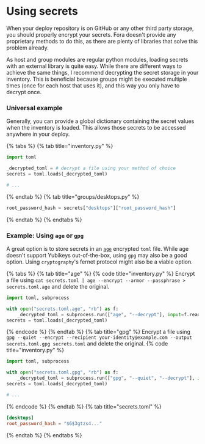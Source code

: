 # Using secrets

When your deploy repository is on GitHub or any other third party storage,
you should properly encrypt your secrets. Fora doesn't provide any proprietary
methods to do this, as there are plenty of libraries that solve this problem already.

As host and group modules are regular python modules, loading secrets with an external library is quite easy.
While there are different ways to achieve the same things, I recommend decrypting the secret
storage in your inventory. This is beneficial because groups might be executed multiple times
(once for each host that uses it), and this way you only have to decrypt once.

### Universal example

Generally, you can provide a global dictionary containing the secret values when
the inventory is loaded. This allows those secrets to be accessed
anywhere in your deploy.

{% tabs %}
{% tab title="inventory.py" %}
```python
import toml

_decrypted_toml = # decrypt a file using your method of choice
secrets = toml.loads(_decrypted_toml)

# ...
```
{% endtab %}
{% tab title="groups/desktops.py" %}
```python
root_password_hash = secrets["desktops"]["root_password_hash"]
```
{% endtab %}
{% endtabs %}

### Example: Using `age` or `gpg`

A great option is to store secrets in an [`age`](https://age-encryption.org) encrypted `toml` file.
While age doesn't support Yubikeys out-of-the-box, using `gpg` may also be a good option.
Using `cryptography`'s fernet protocol might also be a viable option.

{% tabs %}
{% tab title="age" %}
{% code title="inventory.py" %}
Encrypt a file using `cat secrets.toml | age --encrypt --armor --passphrase > secrets.toml.age` and delete the original.
```python
import toml, subprocess

with open("secrets.toml.age", "rb") as f:
    _decrypted_toml = subprocess.run(["age", "--decrypt"], input=f.read(), stdout=subprocess.PIPE, check=True).stdout.decode()
secrets = toml.loads(_decrypted_toml)
```
{% endcode %}
{% endtab %}
{% tab title="gpg" %}
Encrypt a file using `gpg --quiet --encrypt --recipient your-identity@example.com --output secrets.toml.gpg secrets.toml` and delete the original.
{% code title="inventory.py" %}
```python
import toml, subprocess

with open("secrets.toml.gpg", "rb") as f:
    _decrypted_toml = subprocess.run(["gpg", "--quiet", "--decrypt"], input=f.read(), stdout=subprocess.PIPE, check=True).stdout.decode()
secrets = toml.loads(_decrypted_toml)

# ...
```
{% endcode %}
{% endtab %}
{% tab title="secrets.toml" %}
```toml
[desktops]
root_password_hash = "$6$3gtzs4..."
```
{% endtab %}
{% endtabs %}
